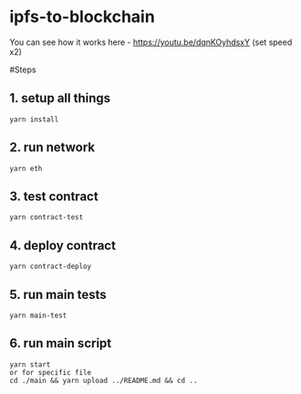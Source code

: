 # ipfs-to-blockchain

You can see how it works here - https://youtu.be/dqnKOyhdsxY (set speed x2)

#Steps

## 1.  setup all things
```
yarn install
```

## 2. run network
```
yarn eth
```
## 3. test contract
```
yarn contract-test
```

## 4. deploy contract
```
yarn contract-deploy
```

## 5. run main tests
```
yarn main-test
```

## 6. run main script
```
yarn start
or for specific file
cd ./main && yarn upload ../README.md && cd ..
```
